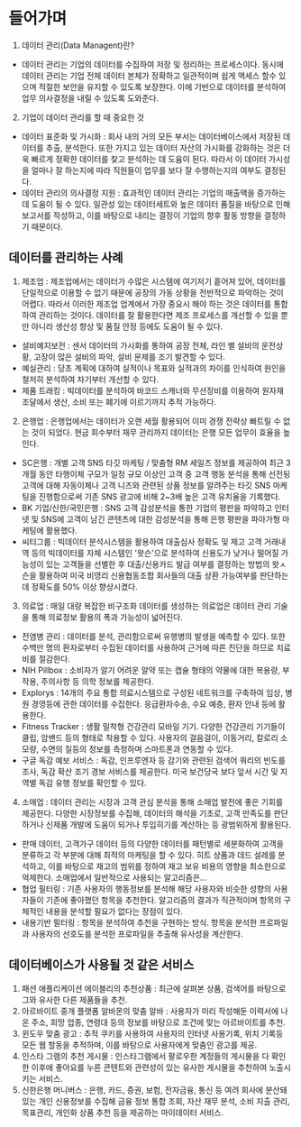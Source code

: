 # 들어가며 
1. 데이터 관리(Data Managent)란?
- 데이터 관리는 기업의 데이터를 수집하여 저장 및 정리하는 프로세스이다. 동시에 데이터 관리는 기업 전체 데이터 본체가 정확하고 일관적이며 쉽게 액세스 할수 있으며 적절한 보안을 유지할 수 있도록 보장한다. 이에 기반으로 데이터를 분석하여 업무 의사결정을 내릴 수 있도록 도와준다.

2. 기업이 데이터 관리를 할 때 중요한 것
- 데이터 표준화 및 가시화 : 회사 내의 거의 모든 부서는 데이터베이스에서 저장된 데이터를 추출, 분석한다. 또한 가지고 있는 데이터 자산의 가시화를 강화하는 것은 더욱 빠르게 정확한 데이터를 찾고 분석하는 데 도움이 된다. 따라서 이 데이터 가시성을 얼마나 잘 하는지에 따라 직원들이 업무를 보다 잘 수행하는지의 여부도 결정된다.
- 데이터 관리의 의사결정 지원 : 효과적인 데이터 관리는 기업의 매출액을 증가하는데 도움이 될 수 있다. 일관성 있는 데이터세트와 높은 데이터 품질을 바탕으로 인해 보고서를 작성하고, 이를 바탕으로 내리는 결정이 기업의 향후 활동 방향을 결정하기 때문이다.

## 데이터를 관리하는 사례
1. 제조업 : 제조업에서는 데이터가 수많은 시스템에 여기저기 흩어져 있어, 데이터를 단일적으로 이용할 수 없기 때문에 공장의 가동 상황을 전반적으로 파악하는 것이 어렵다. 따라서 이러한 제조업 업계에서 가장 중요시 해야 하는 것은 데이터를 통합하여 관리하는 것이다. 데이터를 잘 활용한다면 제조 프로세스를 개선할 수 있을 뿐만 아니라 생산성 향상 및 품질 안정 등에도 도움이 될 수 있다.
- 설비예지보전 : 센서 데이터의 가시화를 통하여 공장 전체, 라인 별 설비의 운전상황, 고장이 많은 설비의 파악, 설비 문제를 조기 발견할 수 있다. 
- 예실관리 : 당초 계획에 대하여 실적이나 목표와 실적과의 차이를 인식하여 원인을 철저히 분석하여 차기부터 개선할 수 있다.
- 제품 트래킹 : 빅데이터를 분석하여 바코드 스캐너와 무선장비를 이용하여 원자재 조달에서 생산, 소비 또는 폐기에 이르기까지 추적 가능하다.

2. 은행업 : 은행업에서는 데이터가 오랜 세월 활용되어 이미 경쟁 전략상 빠트릴 수 없는 것이 되었다. 현금 회수부터 재무 관리까지 데이터는 은행 모든 업무이 효율을 높인다. 
- SC은행 : 개별 고객 SNS 타깃 마케팅 / 맞춤형 RM 세일즈 정보를 제공하여 최근 3개월 동안 타행이체 구모가 일정 규모 이상인 고객 중 고객 행동 분석을 통해 선전됭 고객에 대해 자동이체나 고객 니즈와 관련된 상품 정보를 알려주는 타깃 SNS 마케팅을 진행함으로써 기존 SNS 광고에 비해 2~3배 높은 고객 유치율을 기록했다.
- BK 기업/신한/국민은행 : SNS 고객 감성분석을 통한 기업의 평판을 파악하고 인터넷 및 SNS에 고객이 남긴 콘텐츠에 대한 감성분석을 통해 은행 평판을 파아가형 마케팅에 활용했다.
- 씨티그룹 : 빅데이터 분석시스템을 활용하여 대출심사 정확도 및 제고 고객 거래내역 등의 빅데이터를 자체 시스템인 '왓슨'으로 분석하여 신용도가 낮거나 떨어질 가능성이 있는 고객들을 선별한 후 대출/신용카드 발급 여부를 결정하는 방법의 왓ㅅ슨을 활용하여 미국 비영리 신용협동조합 회사들의 대출 상환 가능여부를 판단하는데 정확도를 50% 이상 향상시켰다.

3. 의료업 : 매일 대량 복잡한 비구조화 데이터를 생성하는 의료업은 데이터 관리 기술을 통해 의료정보 활용의 폭과 가능성이 넓어진다.
- 전염병 관리 : 데이터를 분석, 관리함으로써 유행병의 발생을 예측할 수 있다. 또한 수백만 명의 환자로부터 수집된 데이터를 사용하여 근거에 따른 진단을 하므로 치료비를 절감한다.
- NIH Pillbox : 소비자가 알기 어려운 알약 또는 캡슐 형태의 약물에 대한 복용량, 부작용, 주의사항 등 의학 정보를 제공한다.
- Explorys : 14개의 주요 통합 의료시스템으로 구성된 네트워크를 구축하여 임상, 병원 경영등에 관한 데이터를 수집한다. 응급환자수송, 수요 예층, 환자 안내 등에 활용한다.
- Fitness Tracker : 생활 밀착형 건강관리 모바일 기기. 다양한 건강관리 기기들이 클립, 암밴드 등의 형태로 착용할 수 있다. 사용자의 걸음걸이, 이동거리, 칼로리 소모량, 수면의 질등의 정보를 측정하며 스마트폰과 연동할 수 있다.
- 구글 독감 예보 서비스 : 독감, 인프루엔자 등 감기와 관련된 검색어 쿼리의 빈도를 조사, 독감 확산 조기 경보 서비스를 제공한다. 미국 보건당국 보다 앞서 시간 및 지역별 독감 유행 정보를 확인할 수 있다. 

4. 소매업 : 데이터 관리는 시장과 고객 관심 분석을 통해 소매업 발전에 좋은 기회를 제공한다. 다양한 시장정보를 수집해, 데이터의 해석을 기초로, 고객 만족도를 판단하거나 신제품 개발에 도움이 되거나 투입히기를 계산하는 등 광범위하게 활용된다.
- 판매 데이터, 고객가구 데이터 등의 다양한 데이터를 패턴별로 세분화하여 고객을 분류하고 각 부분에 대해 최적의 마케팅을 할 수 있다. 히트 상품과 데드 설레를 분석하고, 이를 바탕으로 재고의 범위를 정하여 재고 보유 비용의 영향을 최소한으로 억제한다.
소매업에서 일반적으로 사용되는 알고리즘은...
- 협업 필터링 : 기존 사용자의 행동정보를 분석해 해당 사용자와 비슷한 성향의 사용자들이 기존에 좋아했던 항목을 추천한다. 알고리즘의 결과가 직관적이며 항목의 구체적인 내용을 분석할 필요가 없다는 장점이 있다.
- 내용기반 필터링 : 항목을 분석하여 추천을 구현하는 방식. 항목을 분석한 프로파일과 사용자의 선호도를 분석한 프로파일을 추출해 유사성을 계산한다.

## 데이터베이스가 사용될 것 같은 서비스
1. 패션 애플리케이션 에이블리의 추천상품 : 최근에 살펴본 상품, 검색어를 바탕으로 그와 유사한 다른 제품들을 추천.
2. 아르바이트 중개 플랫폼 알바몬의 맞춤 알바 : 사용자가 미리 작성해둔 이력서에 나온 주소, 희망 업종, 연령대 등의 정보를 바탕으로 조건에 맞는 아르바이트를 추천.
3. 윈도우 맞춤 광고 : 추적 쿠키를 사용하여 사용자의 인터넷 사용기록, 위치 기록등 모든 웹 할동을 추적하며, 이를 바탕으로 사용자에게 맞춤인 광고를 제공.
4. 인스타 그램의 추천 게시물 : 인스타그램에서 팔로우한 계정들의 게시물을 다 확인한 이후에 좋아요를 누른 콘텐트와 관련성이 있는 유사한 게시물을 추천하여 노출시키는 서비스.
5. 신한은행 머니버스 : 은행, 카드, 증권, 보험, 전자금융, 통신 등 여려 회사에 분산돼 있는 개인 신용정보를 수집해 금융 정보 통합 조회, 자산 재무 분석, 소비 지출 관리, 목표관리, 개인화 상품 추천 등을 제공하는 마이데이터 서비스.

